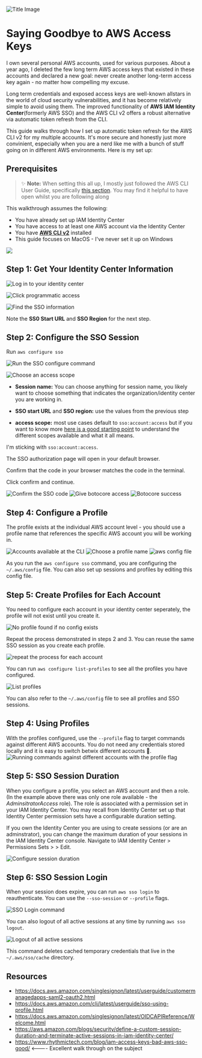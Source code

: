 ![Title Image](./image-assets/00-title-image.png)

# Saying Goodbye to AWS Access Keys

I own several personal AWS accounts, used for various purposes. About a year ago, I deleted the few long term AWS access keys that existed in these accounts and declared a new goal: never create another long-term access key again - no matter how compelling my excuse.

Long term credentials and exposed access keys are well-known allstars in the world of cloud security vulnerabilities, and it has become relatively simple to avoid using them. The improved functionality of **AWS IAM Identity Center**(formerly AWS SSO) and the AWS CLI v2 offers a robust alternative via automatic token refresh from the CLI.

This guide walks through how I set up automatic token refresh for the AWS CLI v2 for my multiple accounts. It's more secure and honestly just more convinient, especially when you are a nerd like me with a bunch of stuff going on in different AWS environments. Here is my set up:

## Prerequisites

> ✨ **Note:** When setting this all up, I mostly just followed the AWS CLI User Guide, specifically [this section](https://docs.aws.amazon.com/cli/latest/userguide/sso-configure-profile-token.html). You may find it helpful to have open whilst you are following along

This walkthrough assumes the following:

- You have already set up IAM Identity Center
- You have access to at least one AWS account via the Identity Center
- You have **[AWS CLI v2](https://aws.amazon.com/cli/)** installed
- This guide focuses on MacOS - I've never set it up on Windows

[<img src="./image-assets/00-link-to-id-center-guide.png">](https://github.com/Tara-Cloud/aws-guides/tree/main/set-up-aws-identity-center)

## Step 1: Get Your Identity Center Information

![Log in to your identity center](./image-assets/01-sign-into-identity-center.png)

![Click programmatic access](./image-assets/02-click-programmatic-access.png)

![Find the SSO information](./image-assets/03-find-start-url-and-region.png)

Note the **SS0 Start URL** and **SSO Region** for the next step.

## Step 2: Configure the SSO Session

Run `aws configure sso`

![Run the SSO configure command](./image-assets/04-sso-configure-command.png)

![Choose an access scope](./image-assets/05-config-options.png)

- **Session name:** You can choose anything for session name, you likely want to choose something that indicates the organization/identity center you are working in.

- **SSO start URL** and **SSO region:** use the values from the previous step

- **access scope:** most use cases default to `sso:account:access` but if you want to know more [here is a good starting point](https://docs.aws.amazon.com/singlesignon/latest/userguide/customermanagedapps-saml2-oauth2.html#:~:text=a%20refresh%20token.-,Access%20scopes,-A%20scope%20defines) to understand the different scopes available and what it all means.

I'm sticking with `sso:account:access`.

The SSO authorization page will open in your default browser.

Confirm that the code in your browser matches the code in the terminal.

Click confirm and continue.

![Confirm the SSO code](./image-assets/06-authorization-code.png)
![Give botocore access](./image-assets/07-allow-botocore.png)
![Botocore success](./image-assets/08-botocore-success.png)

## Step 4: Configure a Profile

The profile exists at the individual AWS account level - you should use a profile name that references the specific AWS account you will be working in.

![Accounts available at the CLI](./image-assets/09-accounts-available.png)
![Choose a profile name](./image-assets/11-cli-profile-name.png)
![aws config file](./image-assets/12-aws-config-file.png)

As you run the `aws configure sso` command, you are configuring the `~/.aws/config` file. You can also set up sessions and profiles by editing this config file.

## Step 5: Create Profiles for Each Account

You need to configure each account in your identity center seperately, the profile will not exist until you create it.

![No profile found if no config exists](./image-assets/13-no-profile-found.png)

Repeat the process demonstrated in steps 2 and 3. You can reuse the same SSO session as you create each profile.

![repeat the process for each account](./image-assets/14-repeat-the-process.png)

You can run `aws configure list-profiles` to see all the profiles you have configured.

![List profiles](./image-assets/15-list-profiles.png)

You can also refer to the `~/.aws/config` file to see all profiles and SSO sessions.

## Step 4: Using Profiles

With the profiles configured, use the `--profile` flag to target commands against different AWS accounts. You do not need any credentials stored locally and it is easy to switch betwix different accounts 🙌.
![Running commands against different accounts with the profile flag](./image-assets/16-user-profile-flag.png)

## Step 5: SSO Session Duration

When you configure a profile, you select an AWS account and then a role. (In the example above there was only one role available - the _AdminsitratorAccess_ role). The role is associated with a permission set in your IAM Identity Center. You may recall from Identity Center set up that Identity Center permission sets have a configurable duration setting.

If you own the Identity Center you are using to create sessions (or are an adminstrator), you can change the maximum duration of your sessions in the IAM Identity Center console. Navigate to IAM Identity Center > Permissions Sets > <PermissionSetName> > Edit.

![Configure session duration](./image-assets/17-session-duration.png)

## Step 6: SSO Session Login

When your session does expire, you can run `aws sso login` to reauthenticate. You can use the `--sso-session` or `--profile` flags.

![SSO Login command](./image-assets/18-sso-login.png)

You can also logout of all active sessions at any time by running `aws sso logout`.

![Logout of all active sessions](./image-assets/19-sso-logout.png)

This command deletes cached temporary credentials that live in the `~/.aws/sso/cache` directory.

## Resources

- https://docs.aws.amazon.com/singlesignon/latest/userguide/customermanagedapps-saml2-oauth2.html
- https://docs.aws.amazon.com/cli/latest/userguide/sso-using-profile.html
- https://docs.aws.amazon.com/singlesignon/latest/OIDCAPIReference/Welcome.html
- https://aws.amazon.com/blogs/security/define-a-custom-session-duration-and-terminate-active-sessions-in-iam-identity-center/
- https://www.rhythmictech.com/blog/iam-access-keys-bad-aws-sso-good/ <---- Excellent walk through on the subject
